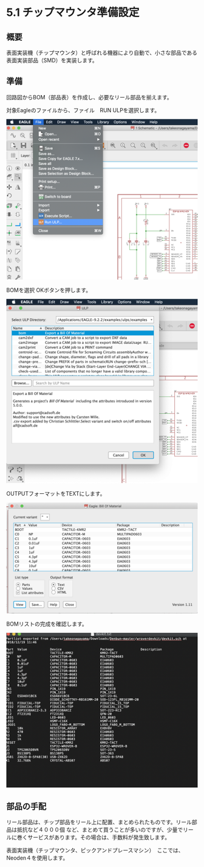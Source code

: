 # 5.1 チップマウンタ準備設定

## 概要

表面実装機（チップマウンタ）と呼ばれる機器により自動で、小さな部品である表面実装部品（SMD）を実装します。

## 準備

回路図からBOM（部品表）を作成し、必要なリール部品を揃えます。

対象Eagleのファイルから、ファイル　RUN ULPを選択します。

![](./img/PIC050.PNG)

BOMを選択 OKボタンを押します。

![](./img/PIC054.PNG)

OUTPUTフォーマットをTEXTにします。　

![](./img/PIC052.PNG)

BOMリストの完成を確認します。　

![](./img/PIC051.PNG)

## 部品の手配

リール部品は、チップ部品をリール上に配置、まとめられたものです。リール部品は抵抗など４０００個
など、まとめて買うことが多いのですが、少量でリールに巻くサービスがあります。その場合は、手数料が発生致します。

表面実装機（チップマウンタ、ピックアンドプレースマシン）　ここでは、Neoden４を使用します。
